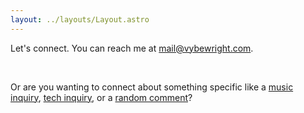 ```yaml
---
layout: ../layouts/Layout.astro
---
```


Let's connect. You can reach me at [mail@vybewright.com](mailto:mail@vybewright.com).    

​

Or are you wanting to connect about something specific like a [music inquiry](/music-inquiry), [tech inquiry](/tech-inquiry), or a [random comment](/random-comment)?

